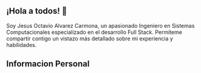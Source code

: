 ## ¡Hola a todos! 👋

Soy Jesus Octavio Alvarez Carmona, un apasionado Ingeniero en Sistemas Computacionales especializado en el desarrollo Full Stack. Permíteme compartir contigo un vistazo más detallado sobre mi experiencia y habilidades.

## Informacion Personal
<!--
**OctavioAC23/OctavioAC23** is a ✨ _special_ ✨ repository because its `README.md` (this file) appears on your GitHub profile.

Here are some ideas to get you started:

- 🔭 I’m currently working on ...
- 🌱 I’m currently learning ...
- 👯 I’m looking to collaborate on ...
- 🤔 I’m looking for help with ...
- 💬 Ask me about ...
- 📫 How to reach me: ...
- 😄 Pronouns: ...
- ⚡ Fun fact: ...
-->
